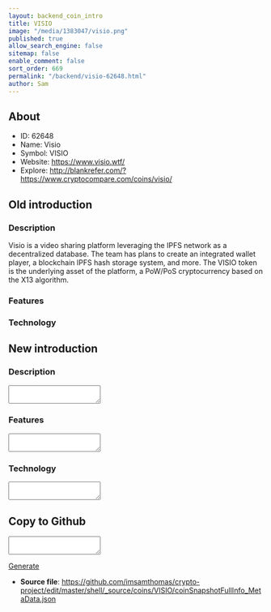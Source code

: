 ```yaml
---
layout: backend_coin_intro
title: VISIO
image: "/media/1383047/visio.png"
published: true
allow_search_engine: false
sitemap: false
enable_comment: false
sort_order: 669
permalink: "/backend/visio-62648.html"
author: Sam
---
```


## About

- ID: 62648
- Name: Visio
- Symbol: VISIO
- Website: https://www.visio.wtf/
- Explore: http://blankrefer.com/?https://www.cryptocompare.com/coins/visio/


## Old introduction

### Description

<p>Visio is a video sharing platform leveraging the IPFS network as a decentralized database. The team has plans to create an integrated wallet player, a blockchain IPFS hash storage system, and more. The VISIO token is the underlying asset of the platform, a PoW/PoS cryptocurrency based on the X13 algorithm.</p>

### Features


### Technology




## New introduction


### Description
<textarea id="meta_description" name="description"></textarea>

### Features
<textarea id="meta_features" name="features"></textarea>

### Technology
<textarea id="meta_technology" name="technology"></textarea>


## Copy to Github

<textarea id="coinsnapshotfullinfo_metadata"></textarea>

<a href="#gen" onclick="generateMetaDatJson()">Generate</a>

- **Source file**: <a href="https://github.com/imsamthomas/crypto-project/edit/master/shell/_source/coins/VISIO/coinSnapshotFullInfo_MetaData.json">https://github.com/imsamthomas/crypto-project/edit/master/shell/_source/coins/VISIO/coinSnapshotFullInfo_MetaData.json</a>

